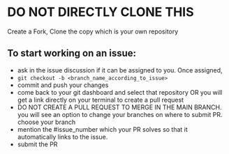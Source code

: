 # DO NOT DIRECTLY CLONE THIS 

Create a Fork, Clone the copy which is your own repository

## To start working on an issue: 
- ask in the issue discussion if it can be assigned to you. Once assigned, 
- `git checkout -b <branch_name_according_to_issue>` 
- commit and push your changes
- come back to your git dashboard and select that repository OR you will get a link directly on your terminal to create a pull request
- DO NOT CREATE A PULL REQUEST TO MERGE IN THE MAIN BRANCH. you will see an option to change your branches on where to submit PR. choose your branch
- mention the #issue_number which your PR solves so that it automatically links to the issue.
- submit the PR 
